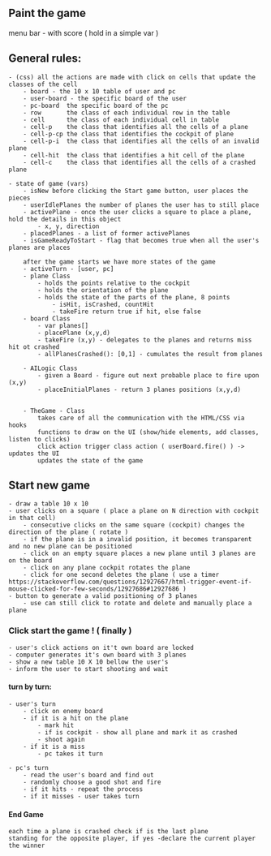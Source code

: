 ## Paint the game   
menu bar - with score ( hold in a simple var )

## General rules: 
    - (css) all the actions are made with click on cells that update the classes of the cell
        - board - the 10 x 10 table of user and pc
        - user-board - the specific board of the user
        - pc-board  the specific board of the pc
        - row       the class of each individual row in the table
        - cell      the class of each individual cell in table
        - cell-p    the class that identifies all the cells of a plane
        - cell-p-cp the class that identifies the cockpit of plane
        - cell-p-i  the class that identifies all the cells of an invalid plane
        - cell-hit  the class that identifies a hit cell of the plane
        - cell-c    the class that identifies all the cells of a crashed plane
    
    - state of game (vars)
        - isNew before clicking the Start game button, user places the pieces
        - userIdlePlanes the number of planes the user has to still place
        - activePlane - once the user clicks a square to place a plane, hold the details in this object
            - x, y, direction
        - placedPlanes - a list of former activePlanes
        - isGameReadyToStart - flag that becomes true when all the user's planes are places 

        after the game starts we have more states of the game
        - activeTurn - [user, pc]
        - plane Class
            - holds the points relative to the cockpit
            - holds the orientation of the plane
            - holds the state of the parts of the plane, 8 points
                - isHit, isCrashed, countHit
                - takeFire return true if hit, else false
        - board Class
            - var planes[]
            - placePlane (x,y,d)
            - takeFire (x,y) - delegates to the planes and returns miss hit ot crashed
            - allPlanesCrashed(): [0,1] - cumulates the result from planes
        
        - AILogic Class
            - given a Board - figure out next probable place to fire upon (x,y)
            - placeInitialPlanes - return 3 planes positions (x,y,d)
        
    
        - TheGame - Class
            takes care of all the communication with the HTML/CSS via hooks
            functions to draw on the UI (show/hide elements, add classes, listen to clicks)
            click action trigger class action ( userBoard.fire() ) -> updates the UI
            updates the state of the game


## Start new game
    - draw a table 10 x 10
    - user clicks on a square ( place a plane on N direction with cockpit in that cell)
        - consecutive clicks on the same square (cockpit) changes the direction of the plane ( rotate )
        - if the plane is in a invalid position, it becomes transparent and no new plane can be positioned 
        - click on an empty square places a new plane until 3 planes are on the board
        - click on any plane cockpit rotates the plane 
        - click for one second deletes the plane ( use a timer https://stackoverflow.com/questions/12927667/html-trigger-event-if-mouse-clicked-for-few-seconds/12927686#12927686 )
    - button to generate a valid positioning of 3 planes
        - use can still click to rotate and delete and manually place a plane

### Click start the game ! ( finally )

    - user's click actions on it't own board are locked
    - computer generates it's own board with 3 planes
    - show a new table 10 X 10 bellow the user's
    - inform the user to start shooting and wait

#### turn by turn:
    - user's turn
        - click on enemy board
        - if it is a hit on the plane
            - mark hit 
            - if is cockpit - show all plane and mark it as crashed
            - shoot again
        - if it is a miss
            - pc takes it turn
            
    - pc's turn
        - read the user's board and find out
        - randomly choose a good shot and fire
        - if it hits - repeat the process
        - if it misses - user takes turn

#### End Game 
    each time a plane is crashed check if is the last plane 
    standing for the opposite player, if yes -declare the current player the winner
        



